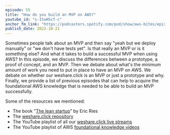 ```yaml
---
episode: 55
title: "How do you build an MVP on AWS?"
youtube_id: "s-ItwHScf-c"
anchor_fm_link: "https://podcasters.spotify.com/pod/show/aws-bites/episodes/55--How-do-you-build-an-MVP-on-AWS-e1pcqsm"
publish_date: 2022-10-21
---
```


Sometimes people talk about an MVP and then say "yeah but we deploy manually" or "we don't have tests yet". Is that really an MVP or is it something else? And what it takes to build a successful MVP when using AWS? In this episode, we discuss the differences between a prototype, a proof of concept, and an MVP. Then we debate about what's the minimum amount of work you need to put in place to have an MVP on AWS. We debate on whether our weshare.click is an MVP or just a prototype and why. Finally, we provide a list of previous episodes that can help to acquire the foundational AWS knowledge that is needed to be able to build an MVP successfully.


Some of the resources we mentioned:

- The book  "[The lean startup](http://theleanstartup.com/book)" by Eric Ries
- The [weshare.click repository](https://github.com/awsbites/weshare.click) 
- The YouTube playlist of all our [weshare.click live streams](https://www.youtube.com/watch?v=EfRElTYilyY&list=PLAWXFhe0N1vI1_z-06EzJ22pz95_gBrId) 
- The YouTube playlist of AWS [foundational knowledge videos](https://www.youtube.com/watch?v=M6KAb1RQh9E&list=PLAWXFhe0N1vIGgrMh8gyU4q4KPGaIqpIA&index=1)
